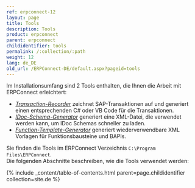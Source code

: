 ```yaml
---
ref: erpconnect-12
layout: page
title: Tools
description: Tools
product: erpconnect
parent: erpconnect
childidentifier: tools
permalink: /:collection/:path
weight: 12
lang: de_DE
old_url: /ERPConnect-DE/default.aspx?pageid=tools
---
```


Im Installationsumfang sind 2 Tools enthalten, die Ihnen die Arbeit mit ERPConnect erleichtert: 

- [*Transaction-Recorder*](./tools/transactionrecorder) zeichnet SAP-Transaktionen auf und generiert einen entsprechenden C# oder VB Code für die Transaktionen.
- [*IDoc-Schema-Generator*](./tools/idoc-schema-generator) generiert eine XML-Datei, die verwendet werden kann, um IDoc Schemas schneller zu laden.
- [*Function-Template-Generator*](./tools/function-template-generator.md) generiert wiederverwendbare XML Vorlagen für Funktionsbausteine und BAPIs.

Sie finden die Tools im ERPConnect Verzeichnis `C:\Program Files\ERPConnect`.<br>
Die folgenden Abschnitte beschreiben, wie die Tools verwendet werden:

{% include _content/table-of-contents.html parent=page.childidentifier collection=site.de %}
